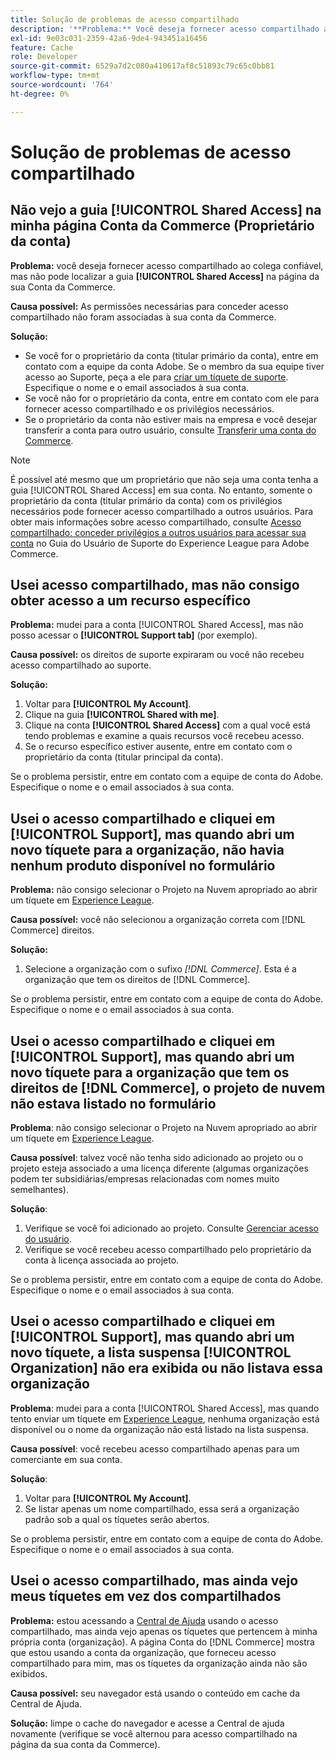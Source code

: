 ```yaml
---
title: Solução de problemas de acesso compartilhado
description: '**Problema:** Você deseja fornecer acesso compartilhado ao colega confiável, mas não pode localizar a guia **Acesso compartilhado** na página Conta da Commerce.'
exl-id: 9e03c031-2359-42a6-9de4-943451a16456
feature: Cache
role: Developer
source-git-commit: 6529a7d2c080a410617af8c51893c79c65c0bb81
workflow-type: tm+mt
source-wordcount: '764'
ht-degree: 0%

---
```


# Solução de problemas de acesso compartilhado

## Não vejo a guia [!UICONTROL Shared Access] na minha página Conta da Commerce (Proprietário da conta)

**Problema:** você deseja fornecer acesso compartilhado ao colega confiável, mas não pode localizar a guia **[!UICONTROL Shared Access]** na página da sua Conta da Commerce.

**Causa possível:** As permissões necessárias para conceder acesso compartilhado não foram associadas à sua conta da Commerce.

**Solução:**

* Se você for o proprietário da conta (titular primário da conta), entre em contato com a equipe da conta Adobe. Se o membro da sua equipe tiver acesso ao Suporte, peça a ele para [criar um tíquete de suporte](https://experienceleague.adobe.com/pt-br/docs/commerce-knowledge-base/kb/help-center-guide/magento-help-center-user-guide#merchant-not-displayed). Especifique o nome e o email associados à sua conta.
* Se você não for o proprietário da conta, entre em contato com ele para fornecer acesso compartilhado e os privilégios necessários.
* Se o proprietário da conta não estiver mais na empresa e você desejar transferir a conta para outro usuário, consulte [Transferir uma conta do Commerce](https://experienceleague.adobe.com/pt-br/docs/commerce-admin/start/commerce-account/commerce-account-transfer).

>[!NOTE]
>
>É possível até mesmo que um proprietário que não seja uma conta tenha a guia [!UICONTROL Shared Access] em sua conta. No entanto, somente o proprietário da conta (titular primário da conta) com os privilégios necessários pode fornecer acesso compartilhado a outros usuários. Para obter mais informações sobre acesso compartilhado, consulte [Acesso compartilhado: conceder privilégios a outros usuários para acessar sua conta](https://experienceleague.adobe.com/pt-br/docs/commerce-knowledge-base/kb/help-center-guide/magento-help-center-user-guide#shared-access) no Guia do Usuário de Suporte do Experience League para Adobe Commerce.

## Usei acesso compartilhado, mas não consigo obter acesso a um recurso específico

**Problema:** mudei para a conta [!UICONTROL Shared Access], mas não posso acessar o **[!UICONTROL Support tab]** (por exemplo).

**Causa possível:** os direitos de suporte expiraram ou você não recebeu acesso compartilhado ao suporte.

**Solução:**

1. Voltar para **[!UICONTROL My Account]**.
1. Clique na guia **[!UICONTROL Shared with me]**.
1. Clique na conta **[!UICONTROL Shared Access]** com a qual você está tendo problemas e examine a quais recursos você recebeu acesso.
1. Se o recurso específico estiver ausente, entre em contato com o proprietário da conta (titular principal da conta).

Se o problema persistir, entre em contato com a equipe de conta do Adobe. Especifique o nome e o email associados à sua conta.

## Usei o acesso compartilhado e cliquei em [!UICONTROL Support], mas quando abri um novo tíquete para a organização, não havia nenhum produto disponível no formulário

**Problema:** não consigo selecionar o Projeto na Nuvem apropriado ao abrir um tíquete em [Experience League](https://experienceleague.adobe.com/home?lang=pt-BR#support).

**Causa possível:** você não selecionou a organização correta com [!DNL Commerce] direitos.

**Solução:**

1. Selecione a organização com o sufixo *[!DNL Commerce]*. Esta é a organização que tem os direitos de [!DNL Commerce].

Se o problema persistir, entre em contato com a equipe de conta do Adobe. Especifique o nome e o email associados à sua conta.

## Usei o acesso compartilhado e cliquei em [!UICONTROL Support], mas quando abri um novo tíquete para a organização que tem os direitos de [!DNL Commerce], o projeto de nuvem não estava listado no formulário

**Problema**: não consigo selecionar o Projeto na Nuvem apropriado ao abrir um tíquete em [Experience League](https://experienceleague.adobe.com/home?lang=pt-BR#support).

**Causa possível**: talvez você não tenha sido adicionado ao projeto ou o projeto esteja associado a uma licença diferente (algumas organizações podem ter subsidiárias/empresas relacionadas com nomes muito semelhantes).

**Solução**:

1. Verifique se você foi adicionado ao projeto. Consulte [Gerenciar acesso do usuário](https://experienceleague.adobe.com/pt-br/docs/commerce-cloud-service/user-guide/project/user-access).
1. Verifique se você recebeu acesso compartilhado pelo proprietário da conta à licença associada ao projeto.

Se o problema persistir, entre em contato com a equipe de conta do Adobe. Especifique o nome e o email associados à sua conta.

## Usei o acesso compartilhado e cliquei em [!UICONTROL Support], mas quando abri um novo tíquete, a lista suspensa [!UICONTROL Organization] não era exibida ou não listava essa organização

**Problema**: mudei para a conta [!UICONTROL Shared Access], mas quando tento enviar um tíquete em [Experience League](https://experienceleague.adobe.com/home?lang=pt-BR#support), nenhuma organização está disponível ou o nome da organização não está listado na lista suspensa.

**Causa possível**: você recebeu acesso compartilhado apenas para um comerciante em sua conta.

**Solução**:

1. Voltar para **[!UICONTROL My Account]**.
1. Se listar apenas um nome compartilhado, essa será a organização padrão sob a qual os tíquetes serão abertos.

Se o problema persistir, entre em contato com a equipe de conta do Adobe. Especifique o nome e o email associados à sua conta.

## Usei o acesso compartilhado, mas ainda vejo meus tíquetes em vez dos compartilhados

**Problema:** estou acessando a [Central de Ajuda](https://support.magento.com/hc/us-en/requests) usando o acesso compartilhado, mas ainda vejo apenas os tíquetes que pertencem à minha própria conta (organização). A página Conta do [!DNL Commerce] mostra que estou usando a conta da organização, que forneceu acesso compartilhado para mim, mas os tíquetes da organização ainda não são exibidos.

**Causa possível:** seu navegador está usando o conteúdo em cache da Central de Ajuda.

**Solução:** limpe o cache do navegador e acesse a Central de ajuda novamente (verifique se você alternou para acesso compartilhado na página da sua conta da Commerce).
